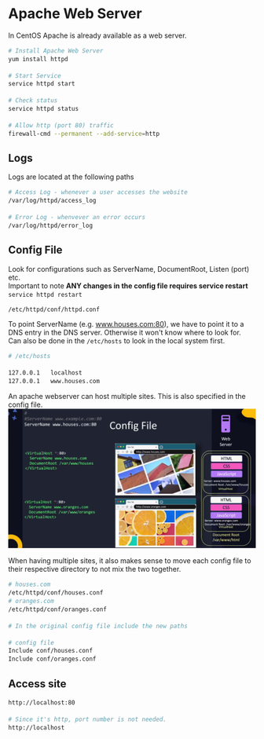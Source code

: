 # Apache Web Server

In CentOS Apache is already available as a web server.  

```bash
# Install Apache Web Server
yum install httpd

# Start Service
service httpd start

# Check status
service httpd status

# Allow http (port 80) traffic
firewall-cmd --permanent --add-service=http
```

## Logs

Logs are located at the following paths

```bash
# Access Log - whenever a user accesses the website
/var/log/httpd/access_log

# Error Log - whenvever an error occurs
/var/log/httpd/error_log
```

## Config File

Look for configurations such as ServerName, DocumentRoot, Listen (port) etc.  
Important to note **ANY changes in the config file requires service restart** ``service httpd restart``

```bash
/etc/httpd/conf/httpd.conf
```

To point ServerName (e.g. www.houses.com:80), we have to point it to a DNS entry in the DNS server. Otherwise it won't know where to look for. Can also be done in the ``/etc/hosts`` to look in the local system first.

```bash
# /etc/hosts

127.0.0.1   localhost
127.0.0.1   www.houses.com
```

An apache webserver can host multiple sites. This is also specified in the config file.
![multiple_sites](../imgs/apache_multiple_sites.png)

When having multiple sites, it also makes sense to move each config file to their respective directory to not mix the two together.

```bash
# houses.com
/etc/httpd/conf/houses.conf
# oranges.com
/etc/httpd/conf/oranges.conf

# In the original config file include the new paths

# config file
Include conf/houses.conf
Include conf/oranges.conf 
```

## Access site

```bash
http://localhost:80

# Since it's http, port number is not needed.
http://localhost
```